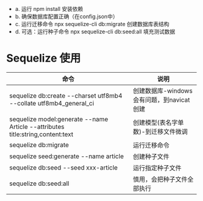 - a.
运行 npm install 安装依赖
- b.
确保数据库配置正确（在config.json中）
- c.
运行迁移命令 npx sequelize-cli db:migrate 创建数据库表结构
- d.
可选：运行种子命令 npx sequelize-cli db:seed:all 填充测试数据



# Sequelize 使用

| 命令                                                         | 说明                                      |
| ------------------------------------------------------------ | ----------------------------------------- |
| sequelize db:create --charset utf8mb4 --collate utf8mb4_general_ci | 创建数据库-windows会有问题，到navicat创建 |
| sequelize model:generate --name Article --attributes title:string,content:text | 创建模型(表名字单数)-到迁移文件微调       |
| sequelize db:migrate                                         | 运行迁移命令                              |
| sequelize seed:generate --name article                       | 创建种子文件                              |
| sequelize db:seed --seed xxx-article                         | 运行指定种子文件                          |
| sequelize db:seed:all                                        | 慎用，会把种子文件全部执行                |



